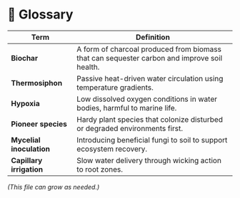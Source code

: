 # 📖 Glossary

| Term | Definition |
| ---- | ---------- |
| **Biochar** | A form of charcoal produced from biomass that can sequester carbon and improve soil health. |
| **Thermosiphon** | Passive heat-driven water circulation using temperature gradients. |
| **Hypoxia** | Low dissolved oxygen conditions in water bodies, harmful to marine life. |
| **Pioneer species** | Hardy plant species that colonize disturbed or degraded environments first. |
| **Mycelial inoculation** | Introducing beneficial fungi to soil to support ecosystem recovery. |
| **Capillary irrigation** | Slow water delivery through wicking action to root zones.

*(This file can grow as needed.)*
